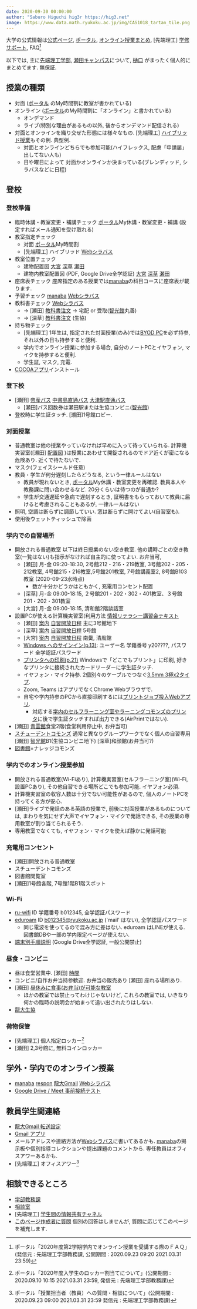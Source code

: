 ```yaml
---
date: 2020-09-30 00:00:00
author: "Saburo Higuchi hig3r https://hig3.net"
image: https://www.data.math.ryukoku.ac.jp/img/CAS1018_tartan_tile.png
---
```

大学の公式情報は[公式ページ](https://www.ryukoku.ac.jp), [ポータル](https://portal.ryukoku.ac.jp), [オンライン授業まとめ](https://sites.google.com/mail.ryukoku.ac.jp/onc-matome/), [先端理工] [学修サポート](https://byod.st.ryukoku.ac.jp), FAQ[^faq] 

[^faq]: ポータル「2020年度第2学期学内でオンライン授業を受講する際のＦＡＱ」 (発信元 : 先端理工学部教務課, 公開期間 : 2020.09.23 09:20  2021.03.31 23:59)

以下では, 主に[先端理工学部](https://www.rikou.ryukoku.ac.jp), [瀬田キャンパス](https://www.ryukoku.ac.jp/about/campus_traffic/seta.html)について, [樋口](https://hig3.net) がまったく個人的にまとめてます. 無保証.

## 授業の種類
* 対面 ([ポータル](https://portal.ryukoku.ac.jp) のMy時間割に教室が書かれている)
* オンライン ([ポータル](https://portal.ryukoku.ac.jp)のMy時間割に「オンライン」と書かれている)
   * オンデマンド
   * ライブ(特別な理由があるもの以外, 後からオンデマンド配信される)
* 対面とオンラインを織り交ぜた形態には様々なもの. [先端理工] [ハイブリッド授業](https://hig3r.hatenadiary.com/entry/2020/09/09/083000)もその例. 典型例.
   * 対面とオンラインどちらでも参加可能(ハイフレックス, 配慮「申請届」出してない人も)
   * 日や曜日によって 対面かオンラインか決まっている(ブレンディッド, シラバスなどに日程)

## 登校

### 登校準備
* 臨時休講・教室変更・補講チェック [ポータル](https;//portal.ryukoku.ac.jp)My休講・教室変更・補講 (設定すればメール通知を受け取れる)
* 教室指定チェック
   * 対面 [ポータル](https;//portal.ryukoku.ac.jp)My時間割
   * [先端理工] ハイブリッド [Webシラバス](https://www.google.com/url?q=https%3A%2F%2Fcapella.ws.ryukoku.ac.jp%2FRSW%2FCNoSSO.do&sa=D&sntz=1&usg=AFQjCNGmf45YIjufysABAbrIVMhpTuS4GA)
* 教室位置チェック
    * 建物配置図 [大宮](https://www.ryukoku.ac.jp/about/campus_traffic/omiya.html)  [深草](https://www.ryukoku.ac.jp/about/campus_traffic/fukakusa.html) [瀬田](https://www.ryukoku.ac.jp/about/campus_traffic/seta.html)
    * 建物内教室配置図 (PDF, Google Drive全学認証) [大宮](https://drive.google.com/file/d/1jiug1pmNfvBUrqziQ5q6EXTXSRaxMcop/view?usp=sharing) [深草](https://drive.google.com/file/d/15Eca3_PaC16_RDG2Jtw_yesDZ0UVK9IU/view?usp=sharing) [瀬田](https://drive.google.com/file/d/1Bzy0R84WEbQkMTDCeWSuWkka7T97IoHB/view?usp=sharing)
* 座席表チェック 座席指定のある授業では[manaba](https://manaba.ryukoku.ac.jp)の科目コースに座席表が載ります.
* 予習チェック [manaba](https://manaba.ryukoku.ac.jp) [Webシラバス](https://www.google.com/url?q=https%3A%2F%2Fcapella.ws.ryukoku.ac.jp%2FRSW%2FCNoSSO.do&sa=D&sntz=1&usg=AFQjCNGmf45YIjufysABAbrIVMhpTuS4GA)
* 教科書チェック [Webシラバス](https://www.google.com/url?q=https%3A%2F%2Fcapella.ws.ryukoku.ac.jp%2FRSW%2FCNoSSO.do&sa=D&sntz=1&usg=AFQjCNGmf45YIjufysABAbrIVMhpTuS4GA) 
  * → [瀬田] [教科書注文](https://bit.ly/3jId1wb) → 宅配 or 受取([智光館](https://www.ryukoku.ac.jp/about/campus_traffic/seta.html)丸善)
  * → [深草] [教科書注文](https://www.ryukoku-coop.com/new-comer/study/) (生協)
* 持ち物チェック
  * [先端理工] 1年生は, 指定された対面授業(のみ)では[BYOD PC](https://byod.st.ryukoku.ac.jp/byod)を必ず持参, それ以外の日も持参すると便利.
  * 学内でオンライン授業に参加する場合, 自分のノートPCとイヤフォン, マイクを持参すると便利.
  * 学生証, マスク, 充電.
* [COCOAアプリ](https://www.mhlw.go.jp/stf/seisakunitsuite/bunya/cocoa_00138.html)インストール

### 登下校
* [瀬田] [帝産バス](https://www.teisan-qr.com/) [中書島直通バス](https://www.media.ryukoku.ac.jp/seta/time-table/keihan.html) [大津駅直通バス](https://www.ryukoku.ac.jp/about/campus_traffic/traffic/bus_otsu_timetable.html)
  * [瀬田]バス回数券は瀬田駅または生協コンビニ([智光館](https://www.ryukoku.ac.jp/about/campus_traffic/seta.html))
* 登校時に学生証タッチ. [瀬田]1号館ロビー.

### 対面授業
* 普通教室は他の授業やっていなければ早めに入って待っていられる. 計算機実習室([瀬田] [配置図](https://www.media.ryukoku.ac.jp/seta/floor-guide) )は授業にあわせて開錠されるのでドア近くが密になる危険あり. 近くで待たないで.
* マスク(フェイスシールド任意)
* 教員・学生が何分遅刻したらどうなる, という一律ルールはない
    * 教員が現れないとき, [ポータル](https;//portal.ryukoku.ac.jp)My休講・教室変更を再確認. 教員本人や教務課に問い合わせるなど. 20分くらいは待つのが普通か?
    * 学生が交通遅延や急病で遅刻するとき, 証明書をもらっておいて教員に届けると考慮されることもあるが, 一律ルールはない
* 照明, 空調は断らずに調節していい. 窓は断らずに開けてよい(自習室も).
* 使用後ウェットティッシュで除菌

### 学内での自習場所
* 開放される普通教室 以下は終日授業のない空き教室. 他の講時ごとの空き教室(一覧はない)も指示がなければ自主的に使ってよい. お弁当可,
   * [瀬田] 月-金 09:20-18:30, 2号館212・216・219教室, 3号館202・205・212教室, 4号館215・216教室,5号館201教室, 7号館講義室2, 8号館B103教室 (2020-09-23水時点)
     * 数が十分かどうかはともかく, 充電用コンセント配置
   * [深草] 月-金 09:00-18:15, ２号館201・202・302・401教室、３号館201・202・301教室
   * [大宮] 月-金 09:00-18:15, 清和館2階談話室
* 設置PCが使える計算機実習室(利用方法 [情報リテラシー講習会テキスト](https://www.media.ryukoku.ac.jp/local/teacher/literacy_program_2020.pdf)
   * [瀬田] [案内](https://www.media.ryukoku.ac.jp/seta) [自習開放日程](https://www.media.ryukoku.ac.jp/seta/cgi-bin/yotei/yotei.cgi) 主に3号館地下
   * [深草] [案内](https://www.media.ryukoku.ac.jp/kyoto) [自習開放日程](https://www.media.ryukoku.ac.jp/kyoto) 5号館
   * [大宮] [案内](https://www.media.ryukoku.ac.jp/kyoto) [自習開放日程](https://www.media.ryukoku.ac.jp/kyoto) 南黌, 清風館
   * [Windows へのサインイン(p.13)](https://www.media.ryukoku.ac.jp/local/teacher/literacy_program_2020.pdf#page=19): ユーザー名 学籍番号 y20????,  パスワード 全学認証パスワード
   * [プリンタへの印刷(p.21)](https://www.media.ryukoku.ac.jp/local/teacher/literacy_program_2020.pdf##page=27) Windowsで「どこでもプリント」に印刷, 好きなプリンタに接続されたカードリーダーに学生証タッチ.
   * イヤフォン・マイク持参. 2個別々のケーブルでつなぐ[3.5mm 3極x2タイプ](https://hig3r.hatenadiary.com/entry/2020/06/23/093000).
   * Zoom, Teams はアプリでなくChrome Webブラウザで.
   * 自宅や学内持参のPCから直接印刷するには[プリントジョブ投入Webアプリ](https://wprint.media.ryukoku.ac.jp/SendPrintJobWebApp/). 
      * 対応する[学内のセルフラーニング室やラーニングコモンズのプリンタ](https://wprint.media.ryukoku.ac.jp/SendPrintJobWebApp/MainPage.aspx)に後で学生証タッチすれば出力できる(AirPrintではない).
* [瀬田] [青雲館](https://www.ryukoku.ac.jp/about/campus_traffic/seta.html)食堂2階(食堂利用停止中, お弁当可)
* [スチューデントコモンズ](https://www.ryukoku.ac.jp/learningcommons) 通常と異なりグループワークでなく個人の自習専用 [瀬田] [智光館](https://www.ryukoku.ac.jp/about/campus_traffic/seta.html)B1(生協コンビニ地下) [深草]和顔館(お弁当可?)
* [図書館](https://library.ryukoku.ac.jp)=ナレッジコモンズ

### 学内でのオンライン授業参加
* 開放される普通教室(Wi-Fiあり), 計算機実習室(セルフラーニング室)(Wi-Fi, 設置PCあり), その他自習できる場所どこでも参加可能. イヤフォン必須.
* 計算機実習室の収容人数は十分でない可能性があるので, 個人のノートPCを持ってくる方が安心.
* [瀬田]ライブで発話のある英語の授業で, 前後に対面授業があるものについては, まわりを気にせず大声でイヤフォン・マイクで発話できる, その授業の専用教室が割り当てられるそう.
* 専用教室でなくても, イヤフォン・マイクを使えば静かに発話可能

### 充電用コンセント
* [瀬田]開放される普通教室
* スチューデントコモンズ
* 図書館閲覧室
* [瀬田]1号館各階, 7号館1階B1階スポット

### Wi-Fi
* [ru-wifi](http://wireless.ryukoku.ac.jp/) ID 学籍番号 b012345, 全学認証パスワード
* [eduroam](https://wireless.ryukoku.ac.jp/) ID b012345@ryukoku.ac.jp (`mail' はない), 全学認証パスワード
   * 同じ電波を使ってるので混み方に差はない. eduroam はLINEが使える. 図書館DBや一部の学内限定ページが使えない.
* [端末別手順説明](https://drive.google.com/drive/folders/1hyAB2hvzAsXBWu9B4pT1wlwPeldQOqK0) (Google Drive全学認証, 一般公開禁止)

### 昼食・コンビニ
* 昼は食堂営業中. [瀬田] [時間](https://twitter.com/hig3_/status/1307264420326842369)
* コンビニ/自作お弁当持参歓迎. お弁当の販売あり [瀬田] 座れる場所あり.
* [瀬田] [昼休みに食事(お弁当)が可能な教室](https://twitter.com/notitia_ryukoku/status/1309002191231950848?s=12)
   * ほかの教室では禁止ってわけじゃないけど, これらの教室では, いきなり何かの臨時の説明会が始まって追い出されたりはしない.
* [龍大生協](https://www.ryukoku-coop.com/)

### 荷物保管
* [先端理工] 個人指定ロッカー[^locker]
* [瀬田] 2,3号館に, 無料コインロッカー

[^locker]: ポータル「2020年度入学生のロッカー割当てについて」(公開期間 : 2020.09.10 10:15  2021.03.31 23:59, 発信元 : 先端理工学部教務課)

## 学外・学内でのオンライン授業
* [manaba](https://manaba.ryukoku.ac.jp) [respon](https://attend.ryukoku.ac.jp/t/nhome) [龍大Gmail](https://mail.google.com/a/mail.ryukoku.ac.jp) [Webシラバス](https://www.google.com/url?q=https%3A%2F%2Fcapella.ws.ryukoku.ac.jp%2FRSW%2FCNoSSO.do&sa=D&sntz=1&usg=AFQjCNGmf45YIjufysABAbrIVMhpTuS4GA)
* [Google Drive / Meet 事前接続テスト](https://hig3r.hatenadiary.com/entry/2020/09/07/190000)

## 教員学生間連絡
* [龍大Gmail 転送設定](http://www602.math.ryukoku.ac.jp/JKiso/gmail-forward.html)
* [Gmail アプリ](https://www.google.com/intl/ja/gmail/about/)
* メールアドレスや連絡方法が[Webシラバス](https://www.google.com/url?q=https%3A%2F%2Fcapella.ws.ryukoku.ac.jp%2FRSW%2FCNoSSO.do&sa=D&sntz=1&usg=AFQjCNGmf45YIjufysABAbrIVMhpTuS4GA)に書いてあるかも. [manaba](https://manaba.ryukoku.ac.jp)の掲示板や個別指導コレクションや提出課題のコメントから. 専任教員はオフィスアワーあるかも.
* [先端理工] オフィスアワー[^officehour]

[^officehour]: ポータル「授業担当者（教員）への質問・相談について」(公開期間 : 2020.09.23 09:00  2021.03.31 23:59 発信元 : 先端理工学部教務課)


## 相談できるところ
* [学部教務課](https://www.ryukoku.ac.jp/reference/index2020.html)
* [相談室](https://www.ryukoku.ac.jp/reference/index2020.html)
* [先端理工] [学生間の情報共有チャネル](https://teams.microsoft.com/l/channel/19%3ad1ea28c6524141c2978260f718897db4%40thread.tacv2/%25E2%2598%2586%2520%25E5%25AD%25A6%25E7%2594%259F%25E9%2596%2593%25E3%2581%25AE%25E6%2583%2585%25E5%25A0%25B1%25E5%2585%25B1%25E6%259C%2589?groupId=7c7d2b9f-b5be-4c3b-ac32-780426822d82&tenantId=23b65fdf-a4e3-4a19-b03d-12b1d57ad76e) 
* [このページ作成者に質問](https://forms.gle/She8nMa7KcP6rmjD6) 個別の回答はしませんが, 質問に応じてこのページを補充します.
